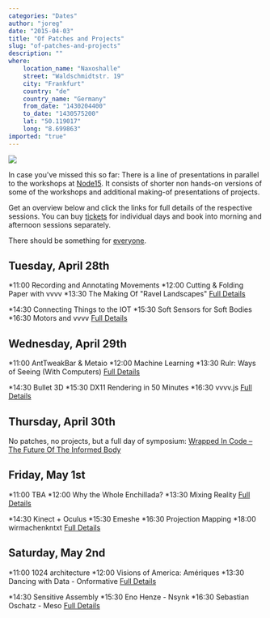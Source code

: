 ```yaml
---
categories: "Dates"
author: "joreg"
date: "2015-04-03"
title: "Of Patches and Projects"
slug: "of-patches-and-projects"
description: ""
where: 
    location_name: "Naxoshalle"
    street: "Waldschmidtstr. 19"
    city: "Frankfurt"
    country: "de"
    country_name: "Germany"
    from_date: "1430204400"
    to_date: "1430575200"
    lat: "50.119017"
    long: "8.699863"
imported: "true"
---
```



![](untitled-2_0.png)
<!--{SPLIT()}-->
In case you've missed this so far: 
There is a line of presentations in parallel to the workshops at [Node15](http://node15.vvvv.org/). It consists of shorter non hands-on versions of some of the workshops and additional making-of presentations of projects.
<!--~~~-->
Get an overview below and click the links for full details of the respective sessions. You can buy [tickets](http://node15.vvvv.org/tickets) for individual days and book into morning and afternoon sessions separately.

There should be something for [everyone](https://de.batchgeo.com/map/4ee1551a750b4a3d069741e5ed79c8de).
<!--{SPLIT}-->

## Tuesday, April 28th
<!--{SPLIT()}-->
*11:00 Recording and Annotating Movements
*12:00 Cutting & Folding Paper with vvvv
*13:30 The Making Of "Ravel Landscapes"
[Full Details](http://node15.vvvv.org/program/workshop/patches-and-projects-tuesday-morning-presentations)
<!--~~~-->
*14:30 Connecting Things to the IOT
*15:30 Soft Sensors for Soft Bodies
*16:30 Motors and vvvv
[Full Details](http://node15.vvvv.org/program/workshop/patches-and-projects-tuesday-afternoon-presentations)
<!--{SPLIT}-->

## Wednesday, April 29th
<!--{SPLIT()}-->
*11:00 AntTweakBar & Metaio
*12:00 Machine Learning
*13:30 Rulr: Ways of Seeing (With Computers)
[Full Details](http://node15.vvvv.org/program/workshop/patches-and-projects-wednesday-morning-presentations)
<!--~~~-->
*14:30 Bullet 3D
*15:30 DX11 Rendering in 50 Minutes
*16:30 vvvv.js
[Full Details](http://node15.vvvv.org/program/workshop/projects-and-patches-wednesday-afternoon-presentations)
<!--{SPLIT}-->

## Thursday, April 30th
No patches, no projects, but a full day of symposium:
[Wrapped In Code – The Future Of The Informed Body](http://node15.vvvv.org/program/wrapped-in-code-the-informed-body-symposium)

## Friday, May 1st
<!--{SPLIT()}-->
*11:00 TBA
*12:00 Why the Whole Enchillada?
*13:30 Mixing Reality
[Full Details](http://node15.vvvv.org/program/workshop/patches-and-projects-friday-morning-presentations)
<!--~~~-->
*14:30 Kinect + Oculus
*15:30 Emeshe
*16:30 Projection Mapping
*18:00 wirmachenkntxt
[Full Details](http://node15.vvvv.org/program/workshop/patches-and-projects-friday-afternoon-presentations)
<!--{SPLIT}-->

## Saturday, May 2nd
<!--{SPLIT()}-->
*11:00 1024 architecture
*12:00 Visions of America: Amériques
*13:30 Dancing with Data - Onformative
[Full Details](http://node15.vvvv.org/program/workshop/patches-and-projects-saturday-morning-presentations)
<!--~~~-->
*14:30 Sensitive Assembly
*15:30 Eno Henze - Nsynk
*16:30 Sebastian Oschatz - Meso
[Full Details](http://node15.vvvv.org/program/workshop/patches-and-projects-saturday-afternoon-presentations)
<!--{SPLIT}-->
